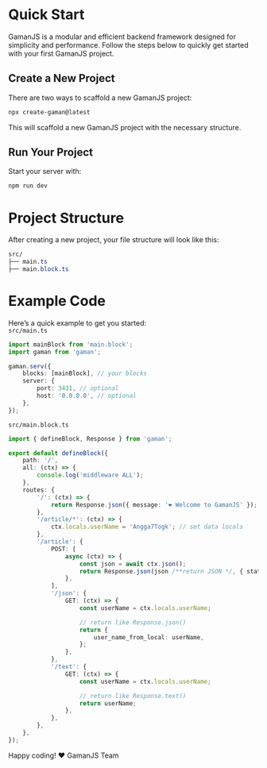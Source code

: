 # Quick Start
GamanJS is a modular and efficient backend framework designed for simplicity and performance. Follow the steps below to quickly get started with your first GamanJS project.
## Create a New Project

There are two ways to scaffold a new GamanJS project:

```bash
npx create-gaman@latest
```

This will scaffold a new GamanJS project with the necessary structure.

## Run Your Project

Start your server with:

```bash
npm run dev
```

# Project Structure

After creating a new project, your file structure will look like this:

```css
src/
├── main.ts
├── main.block.ts
```

# Example Code

Here’s a quick example to get you started: <br>
`src/main.ts`

```ts
import mainBlock from 'main.block';
import gaman from 'gaman';

gaman.serv({
	blocks: [mainBlock], // your blocks
	server: {
		port: 3431, // optional
		host: '0.0.0.0', // optional
	},
});
```

`src/main.block.ts`

```ts
import { defineBlock, Response } from 'gaman';

export default defineBlock({
	path: '/',
	all: (ctx) => {
		console.log('middleware ALL');
	},
	routes: {
		'/': (ctx) => {
			return Response.json({ message: '❤️ Welcome to GamanJS' });
		},
		'/article/*': (ctx) => {
			ctx.locals.userName = 'Angga7Togk'; // set data locals
		},
		'/article': {
			POST: [
				async (ctx) => {
					const json = await ctx.json();
					return Response.json(json /**return JSON */, { status: 200 });
				},
			],
			'/json': {
				GET: (ctx) => {
					const userName = ctx.locals.userName;

					// return like Response.json()
					return {
						user_name_from_local: userName,
					};
				},
			},
			'/text': {
				GET: (ctx) => {
					const userName = ctx.locals.userName;

					// return like Response.text()
					return userName;
				},
			},
		},
	},
});
```

Happy coding! ❤️ GamanJS Team